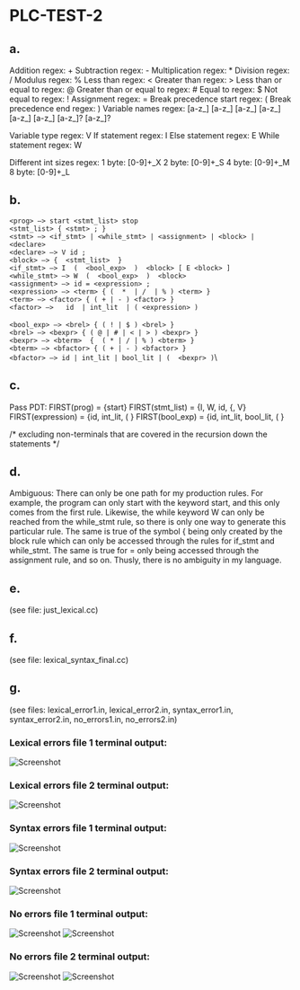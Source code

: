 # PLC-TEST-2

## a.
Addition regex: +
Subtraction regex: -
Multiplication regex: *
Division regex: /
Modulus regex: %
Less than regex: <
Greater than regex: >
Less than or equal to regex: @
Greater than or equal to regex: #
Equal to regex: $
Not equal to regex: ! 
Assignment regex: =
Break precedence start regex: (
Break precedence end regex: )
Variable names regex: [a-z_] [a-z_] [a-z_] [a-z_] [a-z_] [a-z_] [a-z_]? [a-z_]?

Variable type regex: V
If statement regex: I
Else statement regex: E
While statement regex: W


Different int sizes regex:
1 byte: [0-9]+_X
2 byte: [0-9]+_S
4 byte: [0-9]+_M
8 byte: [0-9]+_L

## b.

`<prog> —> start <stmt_list> stop `\
`<stmt_list> { <stmt> ; } `\
`<stmt> —> <if_stmt> | <while_stmt> | <assignment> | <block> | <declare> `\
`<declare> —> V id ;`\
`<block> —> {  <stmt_list>  }`\
`<if_stmt> —> I  (  <bool_exp>  )  <block> [ E <block> ]`\
`<while_stmt> —> W  (  <bool_exp>  )  <block>`\
`<assignment> —> id = <expression> ;`\
`<expression> —> <term> { (  *  | /  | % ) <term> }`\
`<term> —> <factor> { ( + | - ) <factor> }`\
`<factor> —>   id  | int_lit  | ( <expression> )`\
\
`<bool_exp> —> <brel> { ( ! | $ ) <brel> }`\
`<brel> —> <bexpr> { ( @ | # | < | > ) <bexpr> }`\
`<bexpr> —> <bterm>  {  ( * | / | % ) <bterm> }`\
`<bterm> —> <bfactor> { ( + | - ) <bfactor> }`\
`<bfactor> —> id | int_lit | bool_lit | (  <bexpr> )`\

## c.
Pass PDT:
FIRST(prog) = {start}
FIRST(stmt_list) = {I, W, id, {, V}
FIRST(expression) = {id, int_lit, ( }
FIRST(bool_exp) = {id, int_lit, bool_lit, ( } 

/* excluding non-terminals that are covered in the recursion down the statements */

## d.
Ambiguous: There can only be one path for my production rules. For example, the program can only start with the keyword start, and this only comes from the first rule. Likewise, the while keyword W can only be reached from the while_stmt rule, so there is only one way to generate this particular rule. The same is true of the symbol { being only created by the block rule which can only be accessed through the rules for if_stmt and while_stmt. The same is true for = only being accessed through the assignment rule, and so on. Thusly, there is no ambiguity in my language.

## e.
(see file: just_lexical.cc)

## f.
(see file: lexical_syntax_final.cc)

## g.
(see files: lexical_error1.in, lexical_error2.in, syntax_error1.in, syntax_error2.in, no_errors1.in, no_errors2.in)

### Lexical errors file 1 terminal output:
![Screenshot](lexical_error1_terminal.png)

### Lexical errors file 2 terminal output:
![Screenshot](lexical_error2_terminal.png)

### Syntax errors file 1 terminal output:
![Screenshot](syntax_errors1_terminal.png)

### Syntax errors file 2 terminal output:
![Screenshot](syntax_errors2_terminal.png)

### No errors file 1 terminal output:
![Screenshot](no_errors1_terminal_top.png)
![Screenshot](no_errors1_terminal_bottom.png)

### No errors file 2 terminal output:
![Screenshot](no_errors2_terminal1.png)
![Screenshot](no_errors2_terminal2.png)


